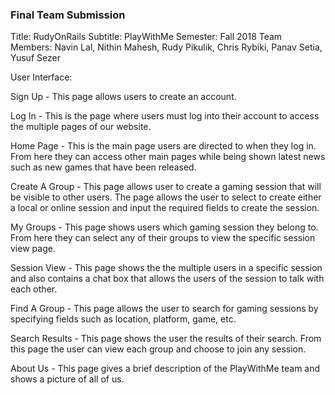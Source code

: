 ### Final Team Submission

Title: RudyOnRails
Subtitle: PlayWithMe
Semester: Fall 2018
Team Members: Navin Lal, Nithin Mahesh, Rudy Pikulik, Chris Rybiki, Panav Setia, Yusuf Sezer


User Interface:

Sign Up - This page allows users to create an account.


Log In - This is the page where users must log into their account to access the multiple pages of our website.

Home Page - This is the main page users are directed to when they log in. From here they can access other main pages while being shown latest news such as new games that have been released.

Create A Group - This page allows user to create a gaming session that will be visible to other users. The page allows the user to select to create either a local or online session and input the required fields to create the session.

My Groups - This page shows users which gaming session they belong to. From here they can select any of their groups to view the specific session view page.

Session View - This page shows the the multiple users in a specific session and also contains a chat box that allows the users of the session to talk with each other.

Find A Group - This page allows the user to search for gaming sessions by specifying fields such as location, platform, game, etc.

Search Results - This page shows the user the results of their search. From this page the user can view each group and choose to join any session.

About Us - This page gives a brief description of the PlayWithMe team and shows a picture of all of us.

 
